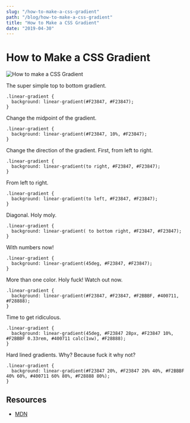 ```yaml
---
slug: "/how-to-make-a-css-gradient"
path: "/blog/how-to-make-a-css-gradient"
title: "How to Make a CSS Gradient"
date: "2019-04-30"
---
```


# How to Make a CSS Gradient

![How to make a CSS Gradient](images/2019-04-30-how-to-make-a-css-gradient.png)

The super simple top to bottom gradient.

```
.linear-gradient {
  background: linear-gradient(#F23847, #F23847);
}
```

Change the midpoint of the gradient.

```
.linear-gradient {
  background: linear-gradient(#F23847, 10%, #F23847);
}
```

Change the direction of the gradient. First, from left to right.

```
.linear-gradient {
  background: linear-gradient(to right, #F23847, #F23847);
}
```

From left to right.

```
.linear-gradient {
  background: linear-gradient(to left, #F23847, #F23847);
}
```

Diagonal. Holy moly.

```
.linear-gradient {
  background: linear-gradient( to bottom right, #F23847, #F23847);
}
```

With numbers now!

```
.linear-gradient {
  background: linear-gradient(45deg, #F23847, #F23847);
}
```

More than one color. Holy fuck! Watch out now.

```
.linear-gradient {
  background: linear-gradient(#F23847, #F23847, #F2BBBF, #400711, #F28888);
}
```

Time to get ridiculous.

```
.linear-gradient {
  background: linear-gradient(45deg, #F23847 28px, #F23847 10%, #F2BBBF 0.33rem, #400711 calc(1vw), #F28888);
}
```

Hard lined gradients. Why? Because fuck it why not?

```
.linear-gradient {
  background: linear-gradient(#F23847 20%, #F23847 20% 40%, #F2BBBF 40% 60%, #400711 60% 80%, #F28888 80%);
}
```

## Resources

- [MDN](https://developer.mozilla.org/en-US/docs/Web/CSS/CSS_Images/Using_CSS_gradients)
